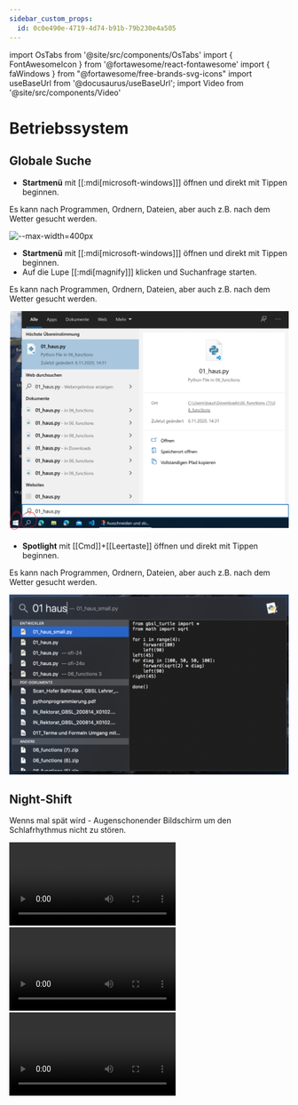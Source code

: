 ```yaml
---
sidebar_custom_props:
  id: 0c0e490e-4719-4d74-b91b-79b230e4a505
---
```

import OsTabs from '@site/src/components/OsTabs'
import { FontAwesomeIcon } from '@fortawesome/react-fontawesome'
import { faWindows } from "@fortawesome/free-brands-svg-icons"
import useBaseUrl from '@docusaurus/useBaseUrl';
import Video from '@site/src/components/Video'

# Betriebssystem

## Globale Suche

<OsTabs>
  <TabItem value="win11">

- **Startmenü** mit [[:mdi[microsoft-windows]]] öffnen  und direkt mit Tippen beginnen.

Es kann nach Programmen, Ordnern, Dateien, aber auch z.B. nach dem Wetter gesucht werden.

![--max-width=400px](/img/byod-basics/win11/global-search.png)

</TabItem>
  <TabItem value="win10">

- **Startmenü** mit [[:mdi[microsoft-windows]]] öffnen  und direkt mit Tippen beginnen.
- Auf die Lupe [[:mdi[magnify]]] klicken und Suchanfrage starten.

Es kann nach Programmen, Ordnern, Dateien, aber auch z.B. nach dem Wetter gesucht werden.

![--max-width=400px](/img/byod-basics/win/global_search.png)

</TabItem>
<TabItem value="mac">


- **Spotlight** mit [[Cmd]]+[[Leertaste]] öffnen und direkt mit Tippen beginnen.

Es kann nach Programmen, Ordnern, Dateien, aber auch z.B. nach dem Wetter gesucht werden.

![--max-width=400px](/img/byod-basics/osx/global_search.png)
</TabItem>
</OsTabs>

## Night-Shift

Wenns mal spät wird - Augenschonender Bildschirm um den Schlafrhythmus nicht zu stören.

<OsTabs>
  <TabItem value="win11">
    <Video src={useBaseUrl('/img/byod-basics/win11/nightshift.mp4')} />
  </TabItem>
  <TabItem value="win10">
    <Video src={useBaseUrl('/img/byod-basics/win/nightshift.mp4')} />
  </TabItem>
  <TabItem value="mac">
    <Video src={useBaseUrl('/img/byod-basics/osx/nightshift.mp4')} />
  </TabItem>
</OsTabs>
